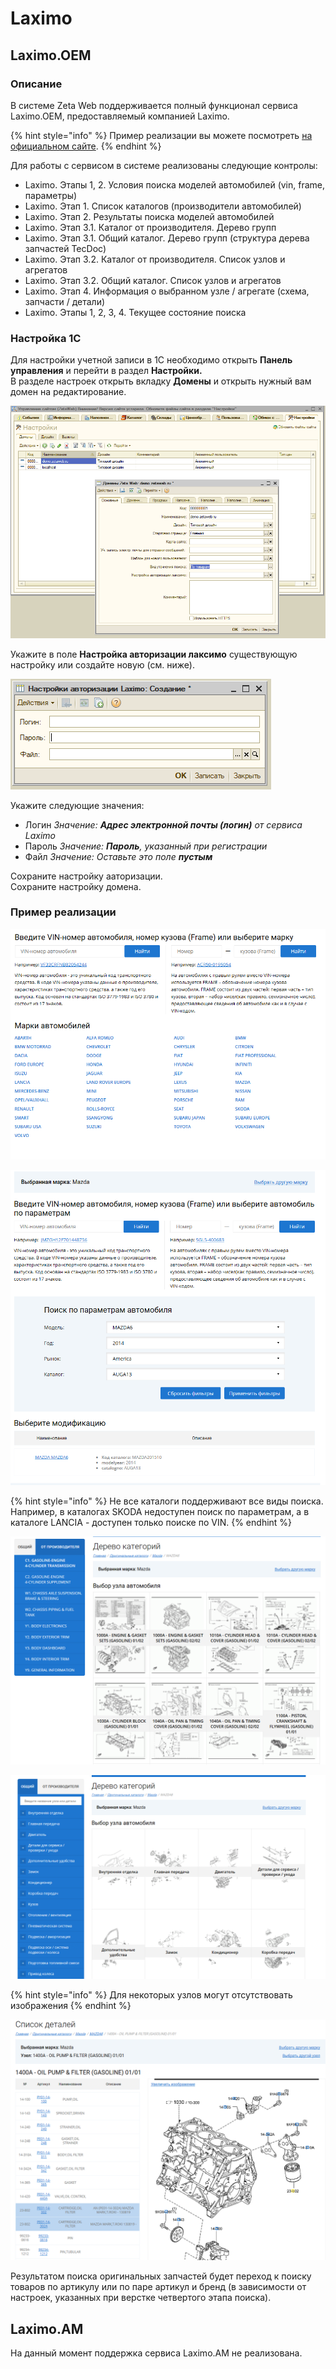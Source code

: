 # Laximo

## Laximo.OEM

### Описание

В системе Zeta Web поддерживается полный функционал сервиса Laximo.OEM, предоставляемый компанией Laximo.

{% hint style="info" %}
Пример реализации вы можете посмотреть [на официальном сайте](http://wsdemo.laximo.ru/index.php?lang=ru).
{% endhint %}

Для работы с сервисом в системе реализованы следующие контролы:

* Laximo. Этапы 1, 2. Условия поиска моделей автомобилей \(vin, frame, параметры\)
* Laximo. Этап 1. Список каталогов \(производители автомобилей\)
* Laximo. Этап 2. Результаты поиска моделей автомобилей
* Laximo. Этап 3.1. Каталог от производителя. Дерево групп
* Laximo. Этап 3.1. Общий каталог.  Дерево групп \(структура дерева запчастей TecDoc\)
* Laximo. Этап 3.2. Каталог от производителя. Список узлов и агрегатов
* Laximo. Этап 3.2. Общий каталог. Список узлов и агрегатов
* Laximo. Этап 4. Информация о выбранном узле / агрегате \(схема, запчасти / детали\)
* Laximo. Этапы 1, 2, 3, 4. Текущее состояние поиска

### Настройка 1С

Для настройки учетной записи в 1С необходимо открыть **Панель управления** и перейти в раздел **Настройки.**  
В разделе настроек открыть вкладку **Домены** и открыть нужный вам домен на редактирование.

![&#x41D;&#x430;&#x441;&#x442;&#x440;&#x43E;&#x439;&#x43A;&#x430; &#x430;&#x432;&#x442;&#x43E;&#x440;&#x438;&#x437;&#x430;&#x446;&#x438;&#x438; Laximo](../../.gitbook/assets/image%20%2822%29.png)

Укажите в поле **Настройка авторизации лаксимо** существующую настройку или создайте новую \(см. ниже\).

![&#x41D;&#x430;&#x441;&#x442;&#x440;&#x43E;&#x439;&#x43A;&#x430; &#x443;&#x447;&#x435;&#x442;&#x43D;&#x43E;&#x439; &#x437;&#x430;&#x43F;&#x438;&#x441;&#x438; &#x441;&#x435;&#x440;&#x432;&#x438;&#x441;&#x430; Laximo](../../.gitbook/assets/image%20%28144%29.png)

Укажите следующие значения:

* Логин _Значение: **Адрес электронной почты \(логин\)** от сервиса Laximo_
* Пароль _Значение: **Пароль**, указанный при регистрации_
* Файл _Значение: Оставьте это поле **пустым**_

Сохраните настройку ааторизации.  
Сохраните настройку домена.

### Пример реализации

![&#x42D;&#x442;&#x430;&#x43F; &#x2116;1. &#x41F;&#x43E;&#x438;&#x441;&#x43A; &#x43F;&#x43E; VIN / &#x41F;&#x43E;&#x438;&#x441;&#x43A; &#x43F;&#x43E; Frame / &#x412;&#x44B;&#x431;&#x43E;&#x440; &#x43A;&#x430;&#x442;&#x430;&#x43B;&#x43E;&#x433;&#x430; \(&#x43F;&#x440;&#x43E;&#x438;&#x437;&#x432;&#x43E;&#x434;&#x438;&#x442;&#x435;&#x43B;&#x44F; &#x430;&#x432;&#x442;&#x43E;&#x43C;&#x43E;&#x431;&#x438;&#x43B;&#x44F;\)](../../.gitbook/assets/image%20%28313%29.png)

![&#x42D;&#x442;&#x430;&#x43F; &#x2116;2. &#x41F;&#x43E;&#x438;&#x441;&#x43A; &#x43F;&#x43E; VIN / &#x41F;&#x43E;&#x438;&#x441;&#x43A; &#x43F;&#x43E; Frame / &#x41F;&#x43E;&#x438;&#x441;&#x43A; &#x43F;&#x43E; &#x43F;&#x430;&#x440;&#x430;&#x43C;&#x435;&#x442;&#x440;&#x430;&#x43C;](../../.gitbook/assets/image%20%28217%29.png)

{% hint style="info" %}
Не все каталоги поддерживают все виды поиска. Например, в каталогах SKODA недоступен поиск по параметрам, а в каталоге LANCIA - доступен только поиске по VIN.
{% endhint %}

![&#x42D;&#x442;&#x430;&#x43F; &#x2116;3. &#x414;&#x435;&#x440;&#x435;&#x432;&#x43E; &#x433;&#x440;&#x443;&#x43F;&#x43F; &#x43A;&#x430;&#x442;&#x430;&#x43B;&#x43E;&#x433; &#x43F;&#x440;&#x43E;&#x438;&#x437;&#x432;&#x43E;&#x434;&#x438;&#x442;&#x435;&#x43B;&#x44F; &#x438; &#x441;&#x43F;&#x438;&#x441;&#x43E;&#x43A; &#x443;&#x437;&#x43B;&#x43E;&#x432; &#x438; &#x430;&#x433;&#x440;&#x435;&#x433;&#x430;&#x442;&#x43E;&#x432;](../../.gitbook/assets/image%20%2889%29.png)

![&#x42D;&#x442;&#x430;&#x43F; &#x2116;3. &#x414;&#x435;&#x440;&#x435;&#x432;&#x43E; &#x433;&#x440;&#x443;&#x43F;&#x43F; &#x43E;&#x431;&#x449;&#x435;&#x433;&#x43E; &#x43A;&#x430;&#x442;&#x430;&#x43B;&#x43E;&#x433;&#x430; &#x438; &#x441;&#x43F;&#x438;&#x441;&#x43E;&#x43A; &#x443;&#x437;&#x43B;&#x43E;&#x432; &#x438; &#x430;&#x433;&#x440;&#x435;&#x433;&#x430;&#x442;&#x43E;&#x432; ](../../.gitbook/assets/image%20%28227%29.png)

{% hint style="info" %}
Для некоторых узлов могут отсутствовать изображения
{% endhint %}

![&#x42D;&#x442;&#x430;&#x43F; &#x2116;4. &#x421;&#x445;&#x435;&#x43C;&#x430; &#x443;&#x437;&#x43B;&#x430; / &#x430;&#x433;&#x440;&#x435;&#x433;&#x430;&#x442;&#x430; &#x438; &#x441;&#x43F;&#x438;&#x441;&#x43E;&#x43A; &#x434;&#x435;&#x442;&#x430;&#x43B;&#x435;&#x439;](../../.gitbook/assets/image%20%28318%29.png)

Результатом поиска оригинальных запчастей будет переход к поиску товаров по артикулу или по паре артикул и бренд \(в зависимости от настроек, указанных при верстке четвертого этапа поиска\).

## Laximo.AM

На данный момент поддержка сервиса Laximo.AM не реализована.

